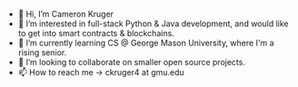 - 👋 Hi, I’m Cameron Kruger
- 👀 I’m interested in full-stack Python & Java development, and would like to get into smart contracts & blockchains.
- 🌱 I’m currently learning CS @ George Mason University, where I'm a rising senior.
- 💞️ I’m looking to collaborate on smaller open source projects.
- 📫 How to reach me -> ckruger4 at gmu.edu

<!---
ckruger097/ckruger097 is a ✨ special ✨ repository because its `README.md` (this file) appears on your GitHub profile.
You can click the Preview link to take a look at your changes.
--->
